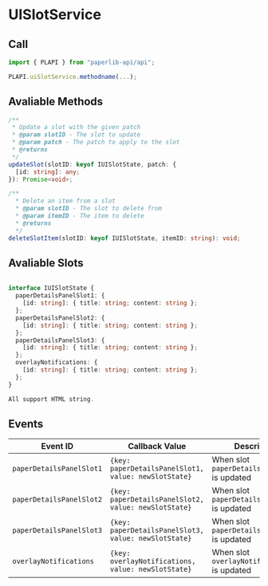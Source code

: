 # UISlotService

## Call

```typescript
import { PLAPI } from "paperlib-api/api";

PLAPI.uiSlotService.methodname(...);
```

## Avaliable Methods

```typescript
/**
 * Update a slot with the given patch
 * @param slotID - The slot to update
 * @param patch - The patch to apply to the slot
 * @returns
 */
updateSlot(slotID: keyof IUISlotState, patch: {
  [id: string]: any;
}): Promise<void>;
```

```typescript
/**
  * Delete an item from a slot
  * @param slotID - The slot to delete from
  * @param itemID - The item to delete
  * @returns
  */
deleteSlotItem(slotID: keyof IUISlotState, itemID: string): void;
```

## Avaliable Slots

```typescript

interface IUISlotState {
  paperDetailsPanelSlot1: {
    [id: string]: { title: string; content: string };
  };
  paperDetailsPanelSlot2: {
    [id: string]: { title: string; content: string };
  };
  paperDetailsPanelSlot3: {
    [id: string]: { title: string; content: string };
  };
  overlayNotifications: {
    [id: string]: { title: string; content: string };
  };
}

All support HTML string.

```


## Events

| Event ID | Callback Value | Description |
| --- | --- | --- |
| `paperDetailsPanelSlot1` | `{key: paperDetailsPanelSlot1, value: newSlotState}` | When slot `paperDetailsPanelSlot1` is updated |
| `paperDetailsPanelSlot2` | `{key: paperDetailsPanelSlot2, value: newSlotState}` | When slot `paperDetailsPanelSlot2` is updated |
| `paperDetailsPanelSlot3` | `{key: paperDetailsPanelSlot3, value: newSlotState}` | When slot `paperDetailsPanelSlot3` is updated |
| `overlayNotifications` | `{key: overlayNotifications, value: newSlotState}` | When slot `overlayNotifications` is updated |